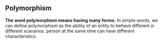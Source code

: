 ## Polymorphism
**The word polymorphism means having many forms.**
In simple words, we can define polymorphism as the ability of an entity to behave different in different scenarios. person at the same time can have different characteristics.
